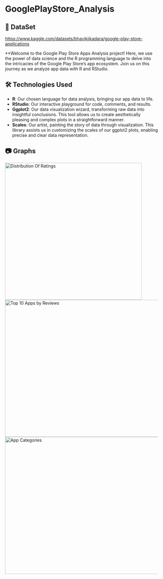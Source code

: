 # GooglePlayStore_Analysis

## 🌟 DataSet
https://www.kaggle.com/datasets/bhavikjikadara/google-play-store-applications

**Welcome to the Google Play Store Apps Analysis project! Here, we use the power of data science and the R programming language to delve into the intricacies of the Google Play Store’s app ecosystem. Join us on this journey as we analyze app data with R and RStudio.


## 🛠 Technologies Used

- **R**: Our chosen language for data analysis, bringing our app data to life.
- **RStudio**: Our interactive playground for code, comments, and results.
- **Ggplot2**: Our data visualization wizard, transforming raw data into insightful conclusions. This tool allows us to create aesthetically pleasing and complex plots in a straightforward manner.
- **Scales**: Our artist, painting the story of data through visualization. This library assists us in customizing the scales of our ggplot2 plots, enabling precise and clear data representation.

## 📷 Graphs
<img src="https://github.com/przemekrn/GooglePlayStore_Analysis/tree/main/charts/ch1.png" height="450" alt="Distribution Of Ratings">
<img src="https://github.com/przemekrn/GooglePlayStore_Analysis/tree/main/charts/ch2.png" height="450" width="900" alt="Top 10 Apps by Reviews">
<img src="https://github.com/przemekrn/GooglePlayStore_Analysis/tree/main/charts/ch3.png" height="450" width="900" alt="App Categories">
